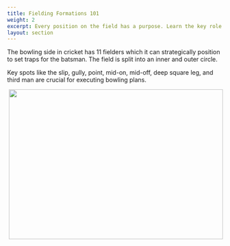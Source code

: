```yaml
---
title: Fielding Formations 101
weight: 2
excerpt: Every position on the field has a purpose. Learn the key role that field setups play. 
layout: section
---
```


The bowling side in cricket has 11 fielders which it can strategically position to set traps for the batsman. The field is split into an inner and outer circle. 

Key spots like the slip, gully, point, mid-on, mid-off, deep square leg, and third man are crucial for executing bowling plans. 

<img src="{{ '/images/illustrations/fieldingpositions.png' | asset_path }}" class="img-fluid" width="500" height="350" align="right">
